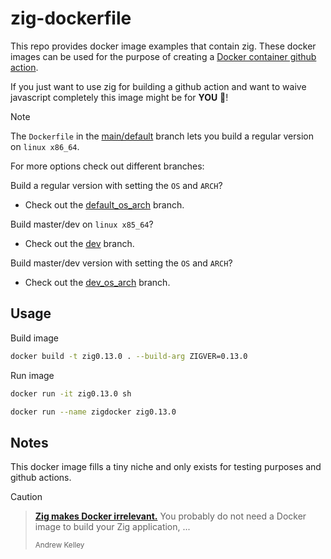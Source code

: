 # zig-dockerfile
This repo provides docker image examples that contain zig.
These docker images can be used for the purpose of creating a [Docker container github action](https://docs.github.com/en/actions/sharing-automations/creating-actions/creating-a-docker-container-action).

If you just want to use zig for building a github action and want to waive javascript completely this image might be for **YOU** 🫵!

> [!NOTE]
> The `Dockerfile` in the [main/default](https://github.com/42LM/zig-dockerfile) branch lets
> you build a regular version on `linux x86_64`.
>
> For more options check out different branches:
>
> Build a regular version with setting the `OS` and `ARCH`?
> - Check out the [default_os_arch](https://github.com/42LM/zig-dockerfile/tree/default_os_arch) branch.
>
> Build master/dev on `linux x85_64`?
> - Check out the [dev](https://github.com/42LM/zig-dockerfile/tree/dev) branch.
>
> Build master/dev version with setting the `OS` and `ARCH`?
> - Check out the [dev_os_arch](https://github.com/42LM/zig-dockerfile/tree/dev_os_arch) branch.

## Usage
Build image
```sh
docker build -t zig0.13.0 . --build-arg ZIGVER=0.13.0
```

Run image
```sh
docker run -it zig0.13.0 sh
```
```sh
docker run --name zigdocker zig0.13.0
```

## Notes
This docker image fills a tiny niche and only exists for testing purposes and github actions.

> [!CAUTION]
> > [**Zig makes Docker irrelevant.**](https://github.com/ziglang/docker-zig) You probably do not need a Docker image to
build your Zig application, ...
> >
> > <sup>Andrew Kelley</sup>
